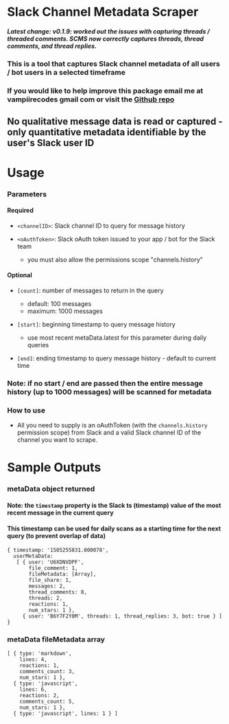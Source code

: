 # Slack Channel Metadata Scraper

##### Latest change: v0.1.9: worked out the issues with capturing threads / threaded comments. SCMS now correctly captures threads, thread comments, and thread replies. 

### This is a tool that captures Slack channel metadata of all users / bot users in a selected timeframe

### If you would like to help improve this package email me at vampiirecodes gmail com or visit the [Github repo](https://github.com/the-vampiire/slackMetadataScraper)

## **No qualitative message data is read or captured** - only quantitative metadata identifiable by the user's Slack user ID

# Usage
### Parameters 
#### Required
- `<channelID>`: Slack channel ID to query for message history

- `<oAuthToken>`: Slack oAuth token issued to your app / bot for the Slack team
    - you must also allow the permissions scope "channels.history"

#### Optional
- `[count]`: number of messages to return in the query
    - default: 100 messages
    - maximum: 1000 messages

- `[start]`: beginning timestamp to query message history
    - use most recent metaData.latest for this parameter during daily queries

- `[end]`: ending timestamp to query message history - default to current time

### Note: if no start / end are passed then the entire message history (up to 1000 messages) will be scanned for metadata

### How to use

- All you need to supply is an oAuthToken (with the `channels.history` permission scope) from Slack and a valid Slack channel ID of the channel you want to scrape.


# Sample Outputs

### metaData object returned

#### Note: the `timestamp` property is the Slack ts (timestamp) value of the most recent message in the current query

#### This timestamp can be used for daily scans as a starting time for the next query (to prevent overlap of data)

```
{ timestamp: '1505255831.000078',
  userMetaData: 
   [ { user: 'U6XDNVDPF',
       file_comment: 1,
       fileMetadata: [Array],
       file_share: 1,
       messages: 2,
       thread_comments: 8,
       threads: 2,
       reactions: 1,
       num_stars: 1 },
     { user: 'B6Y7F2Y0M', threads: 1, thread_replies: 3, bot: true } ] }
```

### metaData fileMetadata array

```
[ { type: 'markdown',
    lines: 4,
    reactions: 1,
    comments_count: 3,
    num_stars: 1 },
  { type: 'javascript',
    lines: 6,
    reactions: 2,
    comments_count: 5,
    num_stars: 1 },
  { type: 'javascript', lines: 1 } ]
```